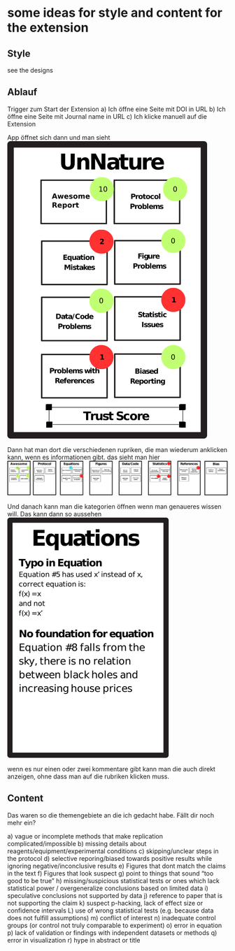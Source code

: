 # some ideas for style and content for the extension

## Style
see the designs

## Ablauf

Trigger zum Start der Extension
a) Ich öffne eine Seite mit DOI in URL
b) Ich öffne eine Seite mit Journal name in URL
c) Ich klicke manuell auf die Extension  


App öffnet sich dann und man sieht
![image](./design/00_popup_page.png)

Dann hat man dort die verschiedenen rupriken, die man wiederum anklicken kann, wenn es informationen gibt. das sieht man hier
![image](./design/01_categories.png)

Und danach kann man die kategorien öffnen wenn man genaueres wissen will. Das kann dann so aussehen
![image](./design/02_comments.png)



wenn es nur einen oder zwei kommentare gibt kann man die auch direkt anzeigen, ohne dass man auf die rubriken klicken muss.



## Content

Das waren so die themengebiete an die ich gedacht habe. Fällt dir noch mehr ein?


a) vague or incomplete methods that make replication complicated/impossible
b) missing details about reagents/equipment/experimental conditions
c) skipping/unclear steps in the protocol
d) selective reporing/biased towards positive results while ignoring negative/inconclusive results
e) Figures that dont match the claims in the text
f) Figures that look suspect
g) point to things that sound “too good to be true”
h) missing/suspicious statistical tests or ones which lack statistical power / overgeneralize conclusions based on limited data
i) speculative conclusions not supported by data
j) reference to paper that is not supporting the claim
k) suspect p-hacking, lack of effect size or confidence intervals
L) use of wrong statistical tests (e.g. because data does not fulfill assumptions)
m) conflict of interest
n) inadequate control groups (or control not truly comparable to experiment)
o) error in equation
p) lack of validation or findings with independent datasets or methods
q) error in visualization
r) hype in abstract or title